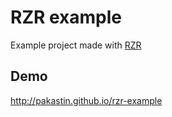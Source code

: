 # RZR example
Example project made with [RZR](http://github.com/pakastin/rzr)

## Demo
http://pakastin.github.io/rzr-example
